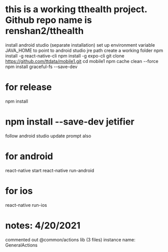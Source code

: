 # this is a working tthealth project. Github repo name is renshan2/tthealth

install android studio (separate installation)
set up environment variable JAVA_HOME to point to android studio jre path
create a working folder
npm install -g react-native-cli
npm install -g expo-cli
git clone https://github.com/ttdata/mobile1.git
cd mobile1
npm cache clean --force
npm install graceful-fs --save-dev
# for release
npm install
# npm install --save-dev jetifier
follow android studio update prompt also 
# for android
react-native start
react-native run-android
# for ios
react-native run-ios 

# notes: 4/20/2021

commented out @common/actions lib (3 files) instance name: GeneralActions

